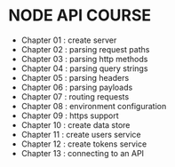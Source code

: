 # NODE API COURSE

<ul>
  <li>Chapter 01 : create server</li>
  <li>Chapter 02 : parsing request paths</li>
  <li>Chapter 03 : parsing http methods</li>
  <li>Chapter 04 : parsing query strings</li>
  <li>Chapter 05 : parsing headers</li>
  <li>Chapter 06 : parsing payloads</li>
  <li>Chapter 07 : routing requests</li>
  <li>Chapter 08 : environment configuration</li>
  <li>Chapter 09 : https support</li>
  <li>Chapter 10 : create data store</li>
  <li>Chapter 11 : create users service</li>
  <li>Chapter 12 : create tokens service</li>
  <li>Chapter 13 : connecting to an API</li>
<ul>